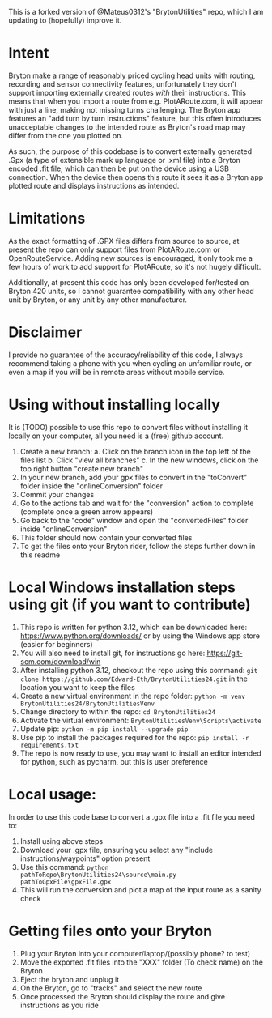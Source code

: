 This is a forked version of @Mateus0312's "BrytonUtilities" repo, which I am updating to (hopefully) improve it.

# Intent
Bryton make a range of reasonably priced cycling head units with routing, recording and sensor connectivity features, unfortunately they don't support importing externally created routes *with* their instructions. This means that when you import a route from e.g. PlotARoute.com, it will appear with just a line, making not missing turns challenging. The Bryton app features an "add turn by turn instructions" feature, but this often introduces unacceptable changes to the intended route as Bryton's road map may differ from the one you plotted on.

As such, the purpose of this codebase is to convert externally generated .Gpx (a type of extensible mark up language or .xml file) into a Bryton encoded .fit file, which can then be put on the device using a USB connection. When the device then opens this route it sees it as a Bryton app plotted route and displays instructions as intended.

# Limitations
As the exact formatting of .GPX files differs from source to source, at present the repo can only support files from PlotARoute.com or OpenRouteService. Adding new sources is encouraged, it only took me a few hours of work to add support for PlotARoute, so it's not hugely difficult.

Additionally, at present this code has only been developed for/tested on Bryton 420 units, so I cannot guarantee compatibility with any other head unit by Bryton, or any unit by any other manufacturer.

# Disclaimer
I provide no guarantee of the accuracy/reliability of this code, I always recommend taking a phone with you when cycling an unfamiliar route, or even a map if you will be in remote areas without mobile service.

# Using without installing locally
It is (TODO) possible to use this repo to convert files without installing it locally on your computer, all you need is a (free) github account.
1. Create a new branch:
   a. Click on the branch icon in the top left of the files list
   b. Click "view all branches"
   c. In the new windows, click on the top right button "create new branch"
2. In your new branch, add your gpx files to convert in the "toConvert" folder inside the "onlineConversion" folder
3. Commit your changes
4. Go to the actions tab and wait for the  "conversion" action to complete (complete once a green arrow appears)
5. Go back to the "code" window and open the "convertedFiles" folder inside "onlineConversion"
6. This folder should now contain your converted files
7. To get the files onto your Bryton rider, follow the steps further down in this readme

# Local Windows installation steps using git (if you want to contribute)
1. This repo is written for python 3.12, which can be downloaded here: https://www.python.org/downloads/ or by using the Windows app store (easier for beginners)
2. You will also need to install git, for instructions go here: https://git-scm.com/download/win
3. After installing python 3.12, checkout the repo using this command: `git clone https://github.com/Edward-Eth/BrytonUtilities24.git` in the location you want to keep the files
4. Create a new virtual environment in the repo folder: `python -m venv BrytonUtilities24/BrytonUtilitiesVenv`
5. Change directory to within the repo: `cd BrytonUtilities24`
6. Activate the virtual environment: `BrytonUtilitiesVenv\Scripts\activate`
7. Update pip: `python -m pip install --upgrade pip`
8. Use pip to install the packages required for the repo: `pip install -r requirements.txt`
9. The repo is now ready to use, you may want to install an editor intended for python, such as pycharm, but this is user preference

# Local usage:
In order to use this code base to convert a .gpx file into a .fit file you need to:
1. Install using above steps
2. Download your .gpx file, ensuring you select any "include instructions/waypoints" option present
3. Use this command: `python pathToRepo\BrytonUtilities24\source\main.py pathToGpxFile\gpxFile.gpx`
4. This will run the conversion and plot a map of the input route as a sanity check

# Getting files onto your Bryton
1. Plug your Bryton into your computer/laptop/(possibly phone? to test)
2. Move the exported .fit files into the "XXX" folder (To check name) on the Bryton
3. Eject the bryton and unplug it
4. On the Bryton, go to "tracks" and select the new route
5. Once processed the Bryton should display the route and give instructions as you ride
